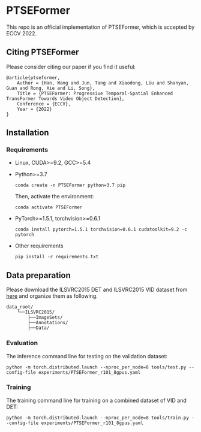 # PTSEFormer

This repo is an official implementation of PTSEFormer, which is accepted by ECCV 2022. 

## Citing PTSEFormer

Please consider citing our paper if you find it useful:

```
@article{ptseformer,
    Author = {Han, Wang and Jun, Tang and Xiaodong, Liu and Shanyan, Guan and Rong, Xie and Li, Song},
    Title = {PTSEFormer: Progressive Temporal-Spatial Enhanced TransFormer Towards Video Object Detection},
    Conference = {ECCV},
    Year = {2022}
}
```

## Installation

### Requirements

- Linux, CUDA>=9.2, GCC>=5.4

- Python>=3.7

  ```
  conda create -n PTSEFormer python=3.7 pip
  ```

  Then, activate the environment:

  ```
  conda activate PTSEFormer
  ```

- PyTorch>=1.5.1, torchvision>=0.6.1 

  ```
  conda install pytorch=1.5.1 torchvision=0.6.1 cudatoolkit=9.2 -c pytorch
  ```

- Other requirements

  ```
  pip install -r requirements.txt
  ```

## Data preparation

Please download the ILSVRC2015 DET and ILSVRC2015 VID dataset from [here](http://image-net.org/challenges/LSVRC/2015/2015-downloads) and organize them as following. 

    data_root/
    	└──ILSVRC2015/
    		├──ImageSets/
    		├──Annotations/
    		├──Data/

### Evaluation

The inference command line for testing on the validation dataset:

    python -m torch.distributed.launch --nproc_per_node=8 tools/test.py --config-file experiments/PTSEFormer_r101_8gpus.yaml

### Training

The training command line for training on a combined dataset of VID and DET:

    python -m torch.distributed.launch --nproc_per_node=8 tools/train.py --config-file experiments/PTSEFormer_r101_8gpus.yaml

